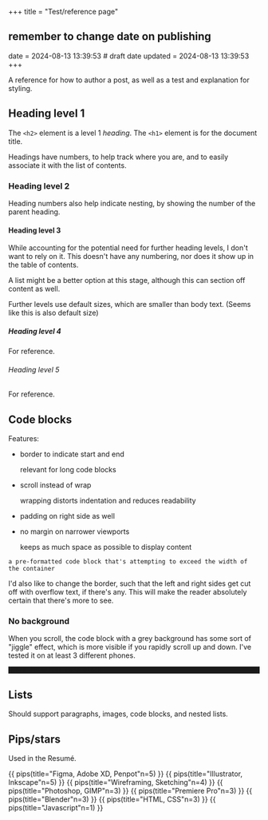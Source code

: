 +++
title = "Test/reference page"
## remember to change date on publishing
date = 2024-08-13 13:39:53 # draft date
updated = 2024-08-13 13:39:53
+++

A reference for how to author a post,
as well as a test and explanation for styling.

## Heading level 1

The `<h2>` element is a level 1 *heading*.
The `<h1>` element is for the document title.

Headings have numbers, to help track where you are,
and to easily associate it with the list of contents.

### Heading level 2

Heading numbers also help indicate nesting,
by showing the number of the parent heading.

#### Heading level 3

While accounting for the potential need for
further heading levels,
I don't want to rely on it.
This doesn't have any numbering,
nor does it show up in the table of contents.

A list might be a better option at this stage,
although this can section off content as well.

Further levels use default sizes,
which are smaller than body text.
(Seems like this is also default size)

##### Heading level 4

For reference.
 
###### Heading level 5

For reference.

## Code blocks

Features:

- border to indicate start and end

  relevant for long code blocks

- scroll instead of wrap

  wrapping distorts indentation
  and reduces readability

- padding on right side as well

- no margin on narrower viewports

  keeps as much space as possible to display content

```
a pre-formatted code block that's attempting to exceed the width of the container
```

I'd also like to change the border,
such that the left and right sides
get cut off with overflow text, if there's any.
This will make the reader absolutely certain
that there's more to see.

### No background

When you scroll, the code block with a grey background
has some sort of "jiggle" effect,
which is more visible if you rapidly scroll up and down.
I've tested it on at least 3 different phones.

<pre style="background-color: #1a1a1a">
<code>a pre-formatted code block</code>
</pre>

## Lists

Should support paragraphs, images, code blocks, and nested lists.

## Pips/stars

Used in the Resumé.

<div class="pipgrid">
  {{ pips(title="Figma, Adobe XD, Penpot"n=5) }}
  {{ pips(title="Illustrator, Inkscape"n=5) }}
  {{ pips(title="Wireframing, Sketching"n=4) }}
  {{ pips(title="Photoshop, GIMP"n=3) }}
  {{ pips(title="Premiere Pro"n=3) }}
  {{ pips(title="Blender"n=3) }}
  {{ pips(title="HTML, CSS"n=3) }}
  {{ pips(title="Javascript"n=1) }}
</div>
